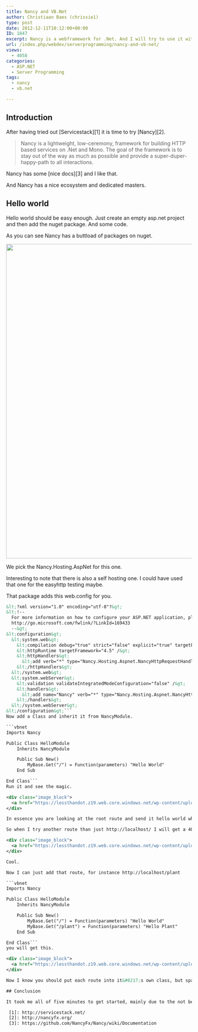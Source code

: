 ```yaml
---
title: Nancy and VB.Net
author: Christiaan Baes (chrissie1)
type: post
date: 2012-12-11T10:12:00+00:00
ID: 1847
excerpt: Nancy is a webframework for .Net. And I will try to use it with VB.Net.
url: /index.php/webdev/serverprogramming/nancy-and-vb-net/
views:
  - 4058
categories:
  - ASP.NET
  - Server Programming
tags:
  - nancy
  - vb.net

---
```

## Introduction

After having tried out [Servicestack][1] it is time to try [Nancy][2].

> Nancy is a lightweight, low-ceremony, framework for building HTTP based services on .Net and Mono. The goal of the framework is to stay out of the way as much as possible and provide a super-duper-happy-path to all interactions.

Nancy has some [nice docs][3] and I like that.

And Nancy has a nice ecosystem and dedicated masters.

## Hello world

Hello world should be easy enough. Just create an empty asp.net project and then add the nuget package. And some code.

As you can see Nancy has a buttload of packages on nuget.

<div class="image_block">
  <a href="https://lessthandot.z19.web.core.windows.net/wp-content/uploads/users/chrissie1/nancy/nancy1.png?mtime=1355226559"><img alt="" src="https://lessthandot.z19.web.core.windows.net/wp-content/uploads/users/chrissie1/nancy/nancy1.png?mtime=1355226559" width="900" height="852" /></a>
</div>

We pick the Nancy.Hosting.AspNet for this one.

Interesting to note that there is also a self hosting one. I could have used that one for the easyhttp testing maybe.

That package adds this web.config for you.

```xml
&lt;?xml version="1.0" encoding="utf-8"?&gt;
&lt;!--
  For more information on how to configure your ASP.NET application, please visit
  http://go.microsoft.com/fwlink/?LinkId=169433
  --&gt;
&lt;configuration&gt;
  &lt;system.web&gt;
    &lt;compilation debug="true" strict="false" explicit="true" targetFramework="4.5" /&gt;
    &lt;httpRuntime targetFramework="4.5" /&gt;
    &lt;httpHandlers&gt;
      &lt;add verb="*" type="Nancy.Hosting.Aspnet.NancyHttpRequestHandler" path="*" /&gt;
    &lt;/httpHandlers&gt;
  &lt;/system.web&gt;
  &lt;system.webServer&gt;
    &lt;validation validateIntegratedModeConfiguration="false" /&gt;
    &lt;handlers&gt;
      &lt;add name="Nancy" verb="*" type="Nancy.Hosting.Aspnet.NancyHttpRequestHandler" path="*" /&gt;
    &lt;/handlers&gt;
  &lt;/system.webServer&gt;
&lt;/configuration&gt;```
Now add a Class and inherit it from NancyModule.

```vbnet
Imports Nancy

Public Class HelloModule
    Inherits NancyModule

    Public Sub New()
        MyBase.Get("/") = Function(parameters) "Hello World"
    End Sub

End Class```
Run it and see the magic.

<div class="image_block">
  <a href="https://lessthandot.z19.web.core.windows.net/wp-content/uploads/users/chrissie1/nancy/nancy2.png?mtime=1355227123"><img alt="" src="https://lessthandot.z19.web.core.windows.net/wp-content/uploads/users/chrissie1/nancy/nancy2.png?mtime=1355227123" width="196" height="167" /></a>
</div>

In essence you are looking at the root route and send it hello world when that route is requested.

So when I try another route than just http://localhost/ I will get a 404.

<div class="image_block">
  <a href="https://lessthandot.z19.web.core.windows.net/wp-content/uploads/users/chrissie1/nancy/nancy3.png?mtime=1355227555"><img alt="" src="https://lessthandot.z19.web.core.windows.net/wp-content/uploads/users/chrissie1/nancy/nancy3.png?mtime=1355227555" width="511" height="258" /></a>
</div>

Cool. 

Now I can just add that route, for instance http://localhost/plant

```vbnet
Imports Nancy

Public Class HelloModule
    Inherits NancyModule

    Public Sub New()
        MyBase.Get("/") = Function(parameters) "Hello World"
        MyBase.Get("/plant") = Function(parameters) "Hello Plant"
    End Sub

End Class```
you will get this.

<div class="image_block">
  <a href="https://lessthandot.z19.web.core.windows.net/wp-content/uploads/users/chrissie1/nancy/nancy4.png?mtime=1355227810"><img alt="" src="https://lessthandot.z19.web.core.windows.net/wp-content/uploads/users/chrissie1/nancy/nancy4.png?mtime=1355227810" width="269" height="244" /></a>
</div>

Now I know you should put each route into it&#8217;s own class, but spaghetti code is so much nicer.

## Conclusion

It took me all of five minutes to get started, mainly due to the not being able to copy paste code. But it works as advertised. Maybe in the next post I will try the Self thing for the easyhttp tests.

 [1]: http://servicestack.net/
 [2]: http://nancyfx.org/
 [3]: https://github.com/NancyFx/Nancy/wiki/Documentation